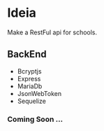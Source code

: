 # Ideia
Make a RestFul api for schools.

## BackEnd

* Bcryptjs 
* Express 
* MariaDb 
* JsonWebToken 
* Sequelize

### Coming Soon ...
